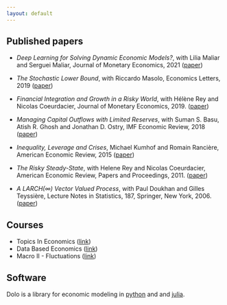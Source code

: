 ```yaml
---
layout: default
---
```



## Published papers

- _Deep Learning for Solving Dynamic Economic Models?_, with Lilia Maliar and Serguei Maliar, Journal of Monetary Economics, 2021 ([paper](https://lmaliar.ws.gc.cuny.edu/files/2021/09/Deep-learning-for-solving-dynamic-economic-models.-_-Elsevier-Enhanced-Reader.pdf))

- _The Stochastic Lower Bound_, with Riccardo Masolo, Economics Letters, 2019 ([paper](files/papers/slb.pdf))

- _Financial Integration and Growth in a Risky World_, with Hélène Rey and Nicolas Coeurdacier, Journal of Monetary Economics, 2019. ([paper](files/papers/financial_integration.pdf))

- _Managing Capital Outflows with Limited Reserves_, with Suman S. Basu, Atish R. Ghosh and Jonathan D. Ostry, IMF Economic Review, 2018 ([paper](files/papers/reserves_and_outflows_030817.pdf))

- _Inequality, Leverage and Crises_, Michael Kumhof and Romain Rancière, American Economic Review, 2015 ([paper](files/papers/inequalities.pdf))

- _The Risky Steady-State_, with Helene Rey and Nicolas Coeurdacier, American Economic Review, Papers and Proceedings, 2011. ([paper](files/papers/the_risky_steady_state_1.pdf))

- _A LARCH(∞) Vector Valued Process_, with Paul Doukhan and Gilles Teyssière, Lecture Notes in Statistics, 187, Springer, New York, 2006.
([paper](files/papers/dwt1.pdf))

## Courses

- Topics In Economics ([link](https://www.mosphere.fr/tie/))
- Data Based Economics ([link](https://www.mosphere.fr/dbe))
- Macro II - Fluctuations ([link](https://www.mosphere.fr/ae2e6/))


## Software

Dolo is a library for economic modeling in [python](https://github.com/econforge/dolo) and
and [julia](https://github.com/econforge/Dolo.jl).
